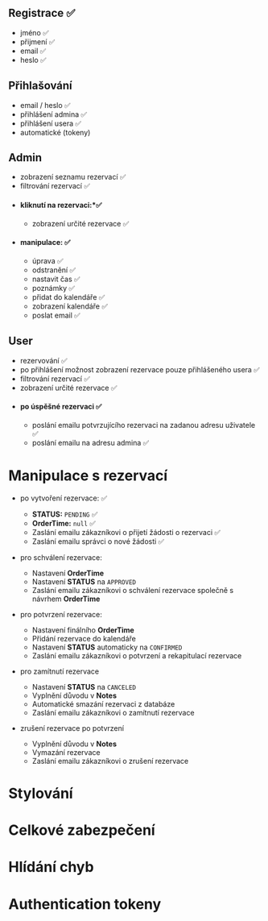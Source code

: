## Registrace ✅
- jméno ✅
- přijmení ✅
- email ✅
- heslo ✅
## Přihlašování
- email / heslo ✅
- přihlášení admina ✅
- přihlášení usera ✅
- automatické (tokeny)
## Admin
- zobrazení seznamu rezervací ✅
- filtrování rezervací ✅
- #### kliknutí na rezervaci:*✅
    - zobrazení určité rezervace ✅
- #### manipulace: ✅
    - úprava ✅
    - odstranění ✅
    - nastavit čas ✅
    - poznámky ✅
    - přidat do kalendáře ✅
    - zobrazení kalendáře ✅
    - poslat email ✅
## User
- rezervování ✅
- po přihlášení možnost zobrazení rezervace pouze přihlášeného usera ✅
- filtrování rezervací ✅
- zobrazení určité rezervace ✅
- #### po úspěšné rezervaci ✅
    - poslání emailu potvrzujícího rezervaci na zadanou adresu uživatele ✅
    - poslání emailu na adresu admina ✅

# Manipulace s rezervací

- po vytvoření rezervace: ✅
    - **STATUS:** `PENDING` ✅
    - **OrderTime:** `null` ✅
    - Zaslání emailu zákazníkovi o přijetí žádosti o rezervaci ✅
    - Zaslání emailu správci o nové žádosti ✅


- pro schválení rezervace:
    - Nastavení **OrderTime**
    - Nastavení **STATUS** na `APPROVED`
    - Zaslání emailu zákazníkovi o schválení rezervace společně s návrhem **OrderTime**


- pro potvrzení rezervace:
    - Nastavení finálního **OrderTime**
    - Přidání rezervace do kalendáře
    - Nastavení **STATUS** automaticky na `CONFIRMED`
    - Zaslání emailu zákazníkovi o potvrzení a rekapitulací rezervace


- pro zamítnutí rezervace
    - Nastavení **STATUS** na `CANCELED`
    - Vyplnění důvodu v **Notes**
    - Automatické smazání rezervaci z databáze
    - Zaslání emailu zákazníkovi o zamítnutí rezervace


- zrušení rezervace po potvrzení
    - Vyplnění důvodu v **Notes**
    - Vymazání rezervace
    - Zaslání emailu zákazníkovi o zrušení rezervace

# Stylování
# Celkové zabezpečení
# Hlídání chyb
# Authentication tokeny